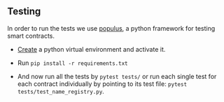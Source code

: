 ## Testing

In order to run the tests we use [populus](https://github.com/pipermerriam/populus), a python framework for testing smart contracts.

- [Create](http://docs.python-guide.org/en/latest/dev/virtualenvs/) a python virtual environment and activate it.

- Run `pip install -r requirements.txt`

- And now run all the tests by `pytest tests/` or run each single test for each contract individually by pointing to its test file: `pytest tests/test_name_registry.py`.

